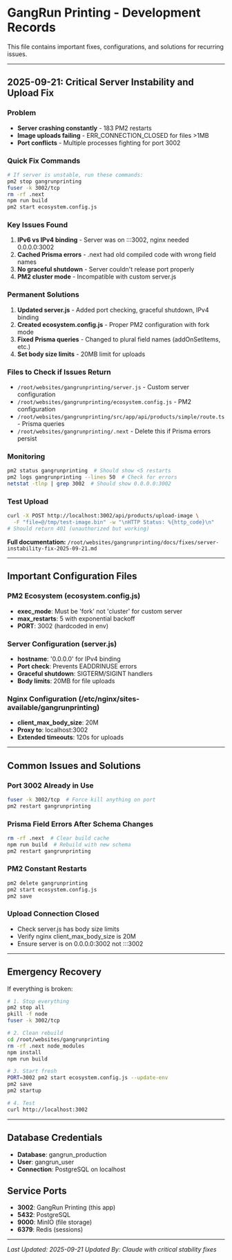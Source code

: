 # GangRun Printing - Development Records

This file contains important fixes, configurations, and solutions for recurring issues.

---

## 2025-09-21: Critical Server Instability and Upload Fix

### Problem
- **Server crashing constantly** - 183 PM2 restarts
- **Image uploads failing** - ERR_CONNECTION_CLOSED for files >1MB
- **Port conflicts** - Multiple processes fighting for port 3002

### Quick Fix Commands
```bash
# If server is unstable, run these commands:
pm2 stop gangrunprinting
fuser -k 3002/tcp
rm -rf .next
npm run build
pm2 start ecosystem.config.js
```

### Key Issues Found
1. **IPv6 vs IPv4 binding** - Server was on :::3002, nginx needed 0.0.0.0:3002
2. **Cached Prisma errors** - .next had old compiled code with wrong field names
3. **No graceful shutdown** - Server couldn't release port properly
4. **PM2 cluster mode** - Incompatible with custom server.js

### Permanent Solutions
1. **Updated server.js** - Added port checking, graceful shutdown, IPv4 binding
2. **Created ecosystem.config.js** - Proper PM2 configuration with fork mode
3. **Fixed Prisma queries** - Changed to plural field names (addOnSetItems, etc.)
4. **Set body size limits** - 20MB limit for uploads

### Files to Check if Issues Return
- `/root/websites/gangrunprinting/server.js` - Custom server configuration
- `/root/websites/gangrunprinting/ecosystem.config.js` - PM2 configuration
- `/root/websites/gangrunprinting/src/app/api/products/simple/route.ts` - Prisma queries
- `/root/websites/gangrunprinting/.next` - Delete this if Prisma errors persist

### Monitoring
```bash
pm2 status gangrunprinting  # Should show <5 restarts
pm2 logs gangrunprinting --lines 50  # Check for errors
netstat -tlnp | grep 3002  # Should show 0.0.0.0:3002
```

### Test Upload
```bash
curl -X POST http://localhost:3002/api/products/upload-image \
  -F "file=@/tmp/test-image.bin" -w "\nHTTP Status: %{http_code}\n"
# Should return 401 (unauthorized but working)
```

**Full documentation:** `/root/websites/gangrunprinting/docs/fixes/server-instability-fix-2025-09-21.md`

---

## Important Configuration Files

### PM2 Ecosystem (ecosystem.config.js)
- **exec_mode**: Must be 'fork' not 'cluster' for custom server
- **max_restarts**: 5 with exponential backoff
- **PORT**: 3002 (hardcoded in env)

### Server Configuration (server.js)
- **hostname**: '0.0.0.0' for IPv4 binding
- **Port check**: Prevents EADDRINUSE errors
- **Graceful shutdown**: SIGTERM/SIGINT handlers
- **Body limits**: 20MB for file uploads

### Nginx Configuration (/etc/nginx/sites-available/gangrunprinting)
- **client_max_body_size**: 20M
- **Proxy to**: localhost:3002
- **Extended timeouts**: 120s for uploads

---

## Common Issues and Solutions

### Port 3002 Already in Use
```bash
fuser -k 3002/tcp  # Force kill anything on port
pm2 restart gangrunprinting
```

### Prisma Field Errors After Schema Changes
```bash
rm -rf .next  # Clear build cache
npm run build  # Rebuild with new schema
pm2 restart gangrunprinting
```

### PM2 Constant Restarts
```bash
pm2 delete gangrunprinting
pm2 start ecosystem.config.js
pm2 save
```

### Upload Connection Closed
- Check server.js has body size limits
- Verify nginx client_max_body_size is 20M
- Ensure server is on 0.0.0.0:3002 not :::3002

---

## Emergency Recovery

If everything is broken:
```bash
# 1. Stop everything
pm2 stop all
pkill -f node
fuser -k 3002/tcp

# 2. Clean rebuild
cd /root/websites/gangrunprinting
rm -rf .next node_modules
npm install
npm run build

# 3. Start fresh
PORT=3002 pm2 start ecosystem.config.js --update-env
pm2 save
pm2 startup

# 4. Test
curl http://localhost:3002
```

---

## Database Credentials
- **Database**: gangrun_production
- **User**: gangrun_user
- **Connection**: PostgreSQL on localhost

## Service Ports
- **3002**: GangRun Printing (this app)
- **5432**: PostgreSQL
- **9000**: MinIO (file storage)
- **6379**: Redis (sessions)

---

*Last Updated: 2025-09-21*
*Updated By: Claude with critical stability fixes*